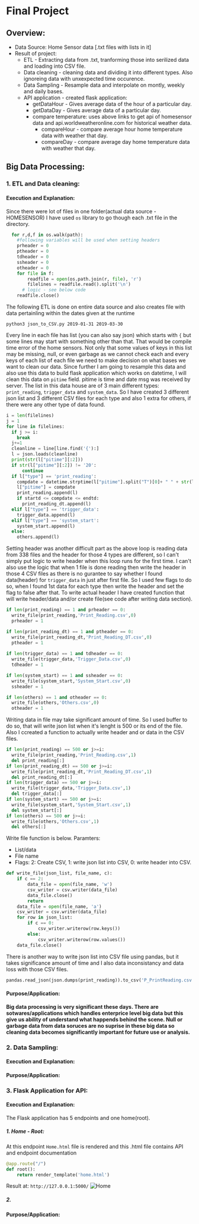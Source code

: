 # Final Project

## Overview:
+ Data Source: Home Sensor data [.txt files with lists in it]
+ Result of project:
  + ETL - Extracting data from .txt, tranforming those into serilized data and loading into CSV file.
  + Data cleaning - cleaning data and dividing it into different types. Also ignoreing data with unxexpected time occurence.
  + Data Sampling - Resample data and interpolate on montly, weekly and daily bases.
  + API application - created flask application:
    + getDataHour - Gives average data of the hour of a particular day.
    + getDataDay - Gives average data of a particular day.
    + compare temperature: uses above links to get api of homesensor data and api.worldweatheronline.com for historical weather data.
        + compareHour - compare average hour home temperature data with weather that day.
        + compareDay - compare average day home temperature data with weather that day.


## Big Data Processing:

### 1. ETL and Data cleaning:
#### Execution and Explanation:
Since there were lot of files in one folder(actual data source - HOMESENSOR) I have used `os` library to go though each .txt file in the directory. 
```python
  for r,d,f in os.walk(path):
    #following variables will be used when setting headers
    prheader = 0
    ptheader = 0
    tdheader = 0
    ssheader = 0
    otheader = 0
    for file in f:
		readfile = open(os.path.join(r, file), 'r')
		filelines = readfile.read().split('\n')
      # logic - see below code
    readfile.close()
```
The following ETL is done on entire data source and also creates file with data pertainling within the dates given at the runtime
```
python3 json_to_CSV.py 2019-01-31 2019-03-30
```

Every line in each file has list (you can also say json) which starts with `{` but some lines may start with something other than that. That would be compile time error of the home sensors. Not only that some values of keys in this list may be missing, null, or even garbage as we cannot check each and every keys of each list of each file we need to make decision on what bases we want to clean our data. Since further I am going to resample this data and also use this data to build flask application which works on datetime, I will clean this data on `pitime` field. pitime is time and date msg was received by server. The list in this data house are of 3 main different types: `print_reading`, `trigger_data` and `system_data`. So I have created 3 different json list and 3 different CSV files for each type and also 1 extra for others, if there were any other type of data found.
```python
i = len(filelines)
j = 1
for line in filelines:
  if j >= i:
    break
  j+=1
  cleanline = line[line.find('{'):]
  l = json.loads(cleanline)
  print(str(l["pitime"][:2]))
  if str(l["pitime"][:2]) != '20':
      continue
  if l["type"] == 'print_reading':
    compdate = datetime.strptime(l["pitime"].split("T")[0]+ " " + str(l["pitime"].split("T")[1][1:].split(".")[0]), '%Y-%m-%d %H:%M:%S')
    l["pitime"] = compdate
    print_reading.append(l)
    if startd <= compdate <= endtd:
      print_reading_dt.append(l)
  elif l["type"] == 'trigger_data':
    trigger_data.append(l)
  elif l["type"] == 'system_start':
    system_start.append(l)
  else:
    others.append(l)
```
Setting header was another difficult part as the above loop is reading data from 338 files and the header for those 4 types are different, so I can't simply put logic to write header when this loop runs for the first time. I can't also use the logic that when 1 file is done reading then write the header in those 4 CSV files as there is no gurantee to say whether I found data(header) for `trigger_data` in just after first file. So I used few flags to do so, when I found 1st data for each type then write the header and set the flag to false after that. To write actual header I have created function that will write header/data and/or create file(see code after writing data section).
```python
if len(print_reading) == 1 and prheader == 0:
  write_file(print_reading,'Print_Reading.csv',0)
  prheader = 1

if len(print_reading_dt) == 1 and ptheader == 0:
  write_file(print_reading_dt,'Print_Reading_DT.csv',0)
  ptheader = 1
  
if len(trigger_data) == 1 and tdheader == 0:
  write_file(trigger_data,'Trigger_Data.csv',0)
  tdheader = 1

if len(system_start) == 1 and ssheader == 0:
  write_file(system_start,'System_Start.csv',0)
  ssheader = 1

if len(others) == 1 and otheader == 0:
  write_file(others,'Others.csv',0)
  otheader = 1
```
Writing data in file may take significant amount of time. So I used buffer to do so, that will write json list when it's lenght is 500 or its end of the file. Also I ccreated a function to actually write header and or data in the CSV files.
```python
if len(print_reading) == 500 or j>=i:
  write_file(print_reading,'Print_Reading.csv',1)
  del print_reading[:]
if len(print_reading_dt) == 500 or j>=i:
  write_file(print_reading_dt,'Print_Reading_DT.csv',1)
  del print_reading_dt[:]
if len(trigger_data) == 500 or j>=i:
  write_file(trigger_data,'Trigger_Data.csv',1)
  del trigger_data[:]
if len(system_start) == 500 or j>=i:
  write_file(system_start,'System_Start.csv',1)
  del system_start[:]
if len(others) == 500 or j>=i:
  write_file(others,'Others.csv',1)
  del others[:]
```
Write file function is below. Paramters:
+ List/data
+ File name
+ Flags: 2: Create CSV, 1: write json list into CSV, 0: write header into CSV.

```python
def write_file(json_list, file_name, c):
	if c == 2:
		data_file = open(file_name, 'w')
		csv_writer = csv.writer(data_file)
		data_file.close()
		return
	data_file = open(file_name, 'a')
	csv_writer = csv.writer(data_file)
	for row in json_list:
		if c == 0:
			csv_writer.writerow(row.keys())
		else:
			csv_writer.writerow(row.values())
	data_file.close()
```

There is another way to write json list into CSV file using pandas, but it takes significance amount of time and I also data inconsistancy and data loss with those CSV files.
```python
pandas.read_json(json.dumps(print_reading)).to_csv('P_PrintReading.csv', index= None, header= True)
```

#### Purpose/Application:
__Big data processing is very significant these days. There are sotwares/applications which handles enterprice level big data but this give us ability of understand what happends behind the scene. Null or garbage data from data soruces are no suprise in these big data so cleaning data becomes significantly important for future use or analysis.__

### 2. Data Sampling:
#### Execution and Explanation:
#### Purpose/Application:

### 3. Flask Application for API:
#### Execution and Explanation:
The Flask application has 5 endpoints and one home(root).
##### 1. Home - Root:
At this endpoint `Home.html` file is rendered and this .html file contains API and endpoint documentation
```python
@app.route("/")
def root():
    return render_template('home.html')
```
Result at: `http://127.0.0.1:5000/`
![Home]('images/flaskhome.png')

 ##### 2. 
#### Purpose/Application:
